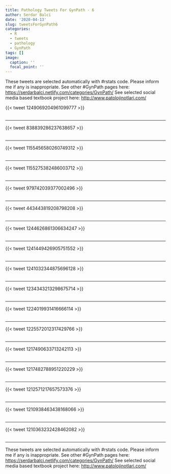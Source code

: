 ```yaml
---
title: Pathology Tweets For GynPath - 6
author: Serdar Balci
date: '2020-04-13'
slug: tweetsForGynPath6
categories:
  - R
  - tweets
  - pathology
  - GynPath
tags: []
image:
  caption: ''
  focal_point: ''
---
```



These tweets are selected automatically with #rstats code. Please inform me if any is inappropriate.
See other #GynPath pages here: https://serdarbalci.netlify.com/categories/GynPath/ 
See selected social media based textbook project here: http://www.patolojinotlari.com/

{{< tweet 1249069204961099777 >}}
<br>
<br>
<hr>
{{< tweet 838839286237638657 >}}
<br>
<br>
<hr>
{{< tweet 1155456580260749312 >}}
<br>
<br>
<hr>
{{< tweet 1155275382486003712 >}}
<br>
<br>
<hr>
{{< tweet 979742039377002496 >}}
<br>
<br>
<hr>
{{< tweet 443443819208798208 >}}
<br>
<br>
<hr>
{{< tweet 1244626861306634247 >}}
<br>
<br>
<hr>
{{< tweet 1241449426905751552 >}}
<br>
<br>
<hr>
{{< tweet 1241032344875696128 >}}
<br>
<br>
<hr>
{{< tweet 1234343213298675714 >}}
<br>
<br>
<hr>
{{< tweet 1224019931416666114 >}}
<br>
<br>
<hr>
{{< tweet 1225572012317429766 >}}
<br>
<br>
<hr>
{{< tweet 1217490633713242113 >}}
<br>
<br>
<hr>
{{< tweet 1217482788951220229 >}}
<br>
<br>
<hr>
{{< tweet 1212571217657573376 >}}
<br>
<br>
<hr>
{{< tweet 1210938463438168066 >}}
<br>
<br>
<hr>
{{< tweet 1210363232428462082 >}}
<br>
<br>
<hr>


These tweets are selected automatically with #rstats code. Please inform me if any is inappropriate.
See other #GynPath pages here: https://serdarbalci.netlify.com/categories/GynPath/ 
See selected social media based textbook project here: http://www.patolojinotlari.com/
